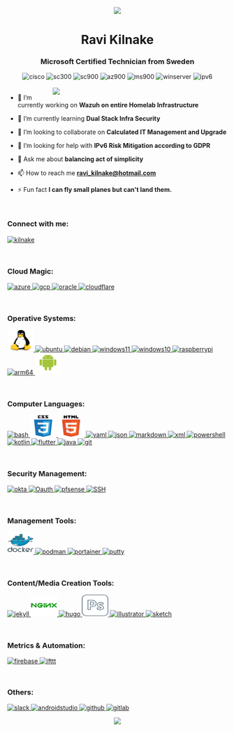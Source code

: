 <p align="center">
  <img src="https://capsule-render.vercel.app/api?type=waving&color=gradient&height=60&section=header"/>
</p>
<h1 align="center">Ravi Kilnake</h1>
<h3 align="center">Microsoft Certified Technician from Sweden</h3>
<div align="center">
    <div class="icon-container">
        <img src="https://images.credly.com/size/340x340/images/04e8034c-81f5-4f7f-ab23-e8b428c31ce9/ITE.png" width="50" alt="cisco" margin:4px>
        <img src="https://intunedin.files.wordpress.com/2021/05/identity-and-access-administrator-associate-600x6001-1.png" width="50" alt="sc300" margin:4px>
        <img src="https://images.credly.com/size/340x340/images/fc1352af-87fa-4947-ba54-398a0e63322e/security-compliance-and-identity-fundamentals-600x600.png" width="50" alt="sc900" margin:4px>
        <img src="https://www.flexmind.co/wp-content/uploads/2020/08/AZ-900-420X420.png" width="50" alt="az900" margin:4px>
        <img src="https://learn.microsoft.com/en-us/media/learn/certification/badges/microsoft-certified-fundamentals-badge.svg" width="50" alt="ms900" margin:4px>
        <img src="https://images.credly.com/images/85d8fffd-19fa-4191-b51d-c090541980ee/MCSA-Windows-Server-2016-2019.png" width="50" alt="winserver" margin:4px>
        <img src="https://phil.lavin.me.uk/wp-content/uploads/2019/07/apnic.png" width="50" alt="ipv6" margin:4px>
    </div>
</div>

<br>
<img align="right" width="400" src="https://cdn.dribbble.com/userupload/12609824/file/original-0ebf1e6c9a64bfe1510cf8d72de99185.gif">

- 🔭 I’m currently working on **Wazuh on entire Homelab Infrastructure**

- 🌱 I’m currently learning **Dual Stack Infra Security**

- 👯 I’m looking to collaborate on **Calculated IT Management and Upgrade**

- 🤝 I’m looking for help with **IPv6 Risk Mitigation according to GDPR**

- 💬 Ask me about **balancing act of simplicity**

- 📫 How to reach me **ravi_kilnake@hotmail.com**

- ⚡ Fun fact **I can fly small planes but can't land them.**
<br>
<h3 align="left">Connect with me:</h3>
<p align="left">
<a href="https://linkedin.com/in/kilnake" target="blank"><img align="center" src="https://raw.githubusercontent.com/rahuldkjain/github-profile-readme-generator/master/src/images/icons/Social/linked-in-alt.svg" alt="kilnake" height="30" width="40" /></a>
</p>
<br>
<h3 align="left">Cloud Magic:</h3>
<p align="left"> 
<a href="https://azure.microsoft.com/en-in/" target="_blank" rel="noreferrer"> <img src="https://cdn.jsdelivr.net/gh/devicons/devicon@latest/icons/azure/azure-original-wordmark.svg" alt="azure" width="60" height="50"/> </a> 
<a href="https://cloud.google.com" target="_blank" rel="noreferrer"> <img src="https://www.vectorlogo.zone/logos/google_cloud/google_cloud-icon.svg" alt="gcp" width="60" height="50"/> </a> 
<a href="https://cloud.oracle.com" target="_blank" rel="noreferrer"> <img src="https://cdn.jsdelivr.net/gh/devicons/devicon@latest/icons/oracle/oracle-original.svg" alt="oracle" width="60" height="50"/> </a> 
<a href="https://cloudflare.com" target="_blank" rel="noreferrer"> <img src="https://cdn.jsdelivr.net/gh/devicons/devicon@latest/icons/cloudflare/cloudflare-original-wordmark.svg" alt="cloudflare" width="60" height="50"/> </a> 
</p>
<br>
<h3 align="left">Operative Systems:</h3>
<p align="left"> 
<a href="https://www.linux.org/" target="_blank" rel="noreferrer"> <img src="https://raw.githubusercontent.com/devicons/devicon/master/icons/linux/linux-original.svg" alt="linux" width="60" height="50"/> </a> 
<a href="https://ubuntu.com" target="_blank" rel="noreferrer"> <img src="https://cdn.jsdelivr.net/gh/devicons/devicon@latest/icons/ubuntu/ubuntu-original-wordmark.svg" alt="ubuntu" width="60" height="50"/> </a> 
<a href="https://debian.org" target="_blank" rel="noreferrer"> <img src="https://cdn.jsdelivr.net/gh/devicons/devicon@latest/icons/debian/debian-original-wordmark.svg" alt="debian" width="60" height="50"/> </a> 
<a href="https://microsoft.com" target="_blank" rel="noreferrer"> <img src="https://cdn.jsdelivr.net/gh/devicons/devicon@latest/icons/windows11/windows11-original-wordmark.svg" alt="windows11" width="60" height="50"/> </a> 
<a href="https://microsoft.com" target="_blank" rel="noreferrer"> <img src="https://cdn.jsdelivr.net/gh/devicons/devicon@latest/icons/windows8/windows8-original.svg" alt="windows10" width="60" height="50"/> </a> 
<a href="https://raspberrypi.com" target="_blank" rel="noreferrer"> <img src="https://cdn.jsdelivr.net/gh/devicons/devicon@latest/icons/raspberrypi/raspberrypi-original-wordmark.svg" alt="raspberrypi" width="60" height="50"/> </a> 
<a href="https://en.wikipedia.org/wiki/AArch64" target="_blank" rel="noreferrer"> <img src="https://cdn.jsdelivr.net/gh/devicons/devicon@latest/icons/aarch64/aarch64-original.svg" alt="arm64" width="60" height="50"/> </a> 
<a href="https://developer.android.com" target="_blank" rel="noreferrer"> <img src="https://raw.githubusercontent.com/devicons/devicon/master/icons/android/android-original-wordmark.svg" alt="android" width="60" height="50"/> </a> 
</p>
<br>
<h3 align="left">Computer Languages:</h3>
<p align="left"> 
<a href="https://www.gnu.org/software/bash/" target="_blank" rel="noreferrer"> <img src="https://www.vectorlogo.zone/logos/gnu_bash/gnu_bash-icon.svg" alt="bash" width="60" height="50"/> </a> 
<a href="https://www.w3schools.com/css/" target="_blank" rel="noreferrer"> <img src="https://raw.githubusercontent.com/devicons/devicon/master/icons/css3/css3-original-wordmark.svg" alt="css3" width="60" height="50"/> </a> 
<a href="https://www.w3.org/html/" target="_blank" rel="noreferrer"> <img src="https://raw.githubusercontent.com/devicons/devicon/master/icons/html5/html5-original-wordmark.svg" alt="html5" width="60" height="50"/> </a> 
<a href="https://yaml.org" target="_blank" rel="noreferrer"> <img src="https://cdn.jsdelivr.net/gh/devicons/devicon@latest/icons/yaml/yaml-original.svg" alt="yaml" width="60" height="50"/> </a> 
<a href="https://json.org" target="_blank" rel="noreferrer"> <img src="https://cdn.jsdelivr.net/gh/devicons/devicon@latest/icons/json/json-original.svg" alt="json" width="60" height="50"/> </a> 
<a href="https://markdownguide.org" target="_blank" rel="noreferrer"> <img src="https://cdn.jsdelivr.net/gh/devicons/devicon@latest/icons/markdown/markdown-original.svg" alt="markdown" width="60" height="50"/> </a> 
<a href="https://www.w3schools.com/xml/" target="_blank" rel="noreferrer"> <img src="https://cdn.jsdelivr.net/gh/devicons/devicon@latest/icons/xml/xml-original.svg" alt="xml" width="60" height="50"/> </a> 
<a href="https://learn.microsoft.com/en-us/powershell" target="_blank" rel="noreferrer"> <img src="https://cdn.jsdelivr.net/gh/devicons/devicon@latest/icons/powershell/powershell-original.svg" alt="powershell" width="60" height="50"/> </a> 
<a href="https://kotlinlang.org" target="_blank" rel="noreferrer"> <img src="https://www.vectorlogo.zone/logos/kotlinlang/kotlinlang-icon.svg" alt="kotlin" width="60" height="50"/> </a> 
<a href="https://flutter.dev" target="_blank" rel="noreferrer"> <img src="https://www.vectorlogo.zone/logos/flutterio/flutterio-icon.svg" alt="flutter" width="60" height="50"/> </a> 
<a href="https://java.com" target="_blank" rel="noreferrer"> <img src="https://cdn.jsdelivr.net/gh/devicons/devicon@latest/icons/java/java-original-wordmark.svg" alt="java" width="60" height="50"/> </a> 
<a href="https://git-scm.com/" target="_blank" rel="noreferrer"> <img src="https://www.vectorlogo.zone/logos/git-scm/git-scm-icon.svg" alt="git" width="60" height="50"/> </a> 
</p>
<br>
<h3 align="left">Security Management:</h3>
<p align="left"> 
<a href="https://okta.com" target="_blank" rel="noreferrer"> <img src="https://cdn.jsdelivr.net/gh/devicons/devicon@latest/icons/okta/okta-original-wordmark.svg" alt="okta" width="60" height="50"/> </a> 
<a href="https://oauth.net" target="_blank" rel="noreferrer"> <img src="https://cdn.jsdelivr.net/gh/devicons/devicon@latest/icons/oauth/oauth-original.svg" alt="Oauth" width="60" height="50"/> </a> 
<a href="https://pfsense.org" target="_blank" rel="noreferrer"> <img src="https://cdn.jsdelivr.net/gh/devicons/devicon@latest/icons/pfsense/pfsense-original-wordmark.svg" alt="pfsense" width="60" height="50"/> </a> 
<a href="https://ssh.com" target="_blank" rel="noreferrer"> <img src="https://cdn.jsdelivr.net/gh/devicons/devicon@latest/icons/ssh/ssh-original-wordmark.svg" alt="SSH" width="60" height="50"/> </a> 
</p>
<br>
<h3 align="left">Management Tools:</h3>
<p align="left"> 
<a href="https://www.docker.com/" target="_blank" rel="noreferrer"> <img src="https://raw.githubusercontent.com/devicons/devicon/master/icons/docker/docker-original-wordmark.svg" alt="docker" width="60" height="50"/> </a> 
<a href="https://podman.io" target="_blank" rel="noreferrer"> <img src="https://cdn.jsdelivr.net/gh/devicons/devicon@latest/icons/podman/podman-original.svg" alt="podman" width="60" height="50"/> </a> 
<a href="https://www.portainer.io" target="_blank" rel="noreferrer"> <img src="https://cdn.jsdelivr.net/gh/devicons/devicon@latest/icons/portainer/portainer-original-wordmark.svg" alt="portainer" width="60" height="50"/> </a> 
<a href="https://putty.org" target="_blank" rel="noreferrer"> <img src="https://cdn.jsdelivr.net/gh/devicons/devicon@latest/icons/putty/putty-original.svg" alt="putty" width="60" height="50"/> </a> 
</p>
<br>
<h3 align="left">Content/Media Creation Tools:</h3>
<p align="left"> 
<a href="https://jekyllrb.com/" target="_blank" rel="noreferrer"> <img src="https://www.vectorlogo.zone/logos/jekyllrb/jekyllrb-icon.svg" alt="jekyll" width="60" height="50"/> </a>
<a href="https://www.nginx.com" target="_blank" rel="noreferrer"> <img src="https://raw.githubusercontent.com/devicons/devicon/master/icons/nginx/nginx-original.svg" alt="nginx" width="60" height="50"/> </a> 
<a href="https://gohugo.io/" target="_blank" rel="noreferrer"> <img src="https://api.iconify.design/logos-hugo.svg" alt="hugo" width="60" height="50"/> </a> 
<a href="https://www.photoshop.com/en" target="_blank" rel="noreferrer"> <img src="https://raw.githubusercontent.com/devicons/devicon/master/icons/photoshop/photoshop-line.svg" alt="photoshop" width="60" height="50"/> </a> 
<a href="https://www.adobe.com/in/products/illustrator.html" target="_blank" rel="noreferrer"> <img src="https://www.vectorlogo.zone/logos/adobe_illustrator/adobe_illustrator-icon.svg" alt="illustrator" width="60" height="50"/> </a> 
<a href="https://www.sketch.com/" target="_blank" rel="noreferrer"> <img src="https://www.vectorlogo.zone/logos/sketchapp/sketchapp-icon.svg" alt="sketch" width="60" height="50"/> </a> </p>
</p>
<br>
<h3 align="left">Metrics & Automation:</h3>
<p align="left"> 
<a href="https://firebase.google.com/" target="_blank" rel="noreferrer"> <img src="https://www.vectorlogo.zone/logos/firebase/firebase-icon.svg" alt="firebase" width="60" height="50"/> </a> 
<a href="https://ifttt.com/" target="_blank" rel="noreferrer"> <img src="https://www.vectorlogo.zone/logos/ifttt/ifttt-ar21.svg" alt="ifttt" width="60" height="50"/> </a> 
</p>
<br>
<h3 align="left">Others:</h3>
<p align="left"> 
<a href="https://slack.com" target="_blank" rel="noreferrer"> <img src="https://cdn.jsdelivr.net/gh/devicons/devicon@latest/icons/slack/slack-original.svg" alt="slack" width="60" height="50"/> </a> 
<a href="https://developer.android.com/studio" target="_blank" rel="noreferrer"> <img src="https://cdn.jsdelivr.net/gh/devicons/devicon@latest/icons/androidstudio/androidstudio-original-wordmark.svg" alt="androidstudio" width="60" height="50"/> </a> 
<a href="https://github.com" target="_blank" rel="noreferrer"> <img src="https://cdn.jsdelivr.net/gh/devicons/devicon@latest/icons/github/github-original.svg" alt="github" width="60" height="50"/> </a> 
<a href="https://gitlab.com" target="_blank" rel="noreferrer"> <img src="https://cdn.jsdelivr.net/gh/devicons/devicon@latest/icons/gitlab/gitlab-original-wordmark.svg" alt="gitlab" width="60" height="50"/> </a> 
</p>


<p align="center">
  <img src="https://capsule-render.vercel.app/api?type=waving&color=gradient&height=60&section=footer"/>
</p>
